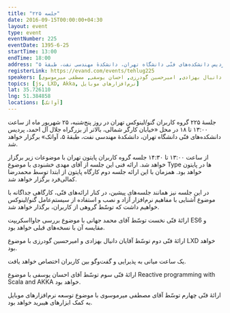 ```yaml
---
title: "جلسه ۲۲۵"
date: 2016-09-15T00:00:00+04:30
layout: event
type: event
eventNumber: 225
eventDate: 1395-6-25
startTime: 13:00
endTime: 18:00
address: "خیابان کارگر شمالی، بالاتر از بزرگراه جلال آل‌احمد، پردیس دانشکده‌های فنّی دانشگاه تهران، دانشکدهٔ مهندسی نفت، طبقهٔ ۵"
registerLink: https://evand.com/events/tehlug225
speakers: [محمد جهانی, دانیال بهزادی, امیرحسین گودرزی, احسان یوسفی, مصطفی میرموسوی]
topics: [js, LXD, Akka, نرم‌افزارهای موبایل]
lat: 35.726110
lng: 51.384858
locations: [آواتک]
---
```

جلسهٔ ۲۲۵ گروه کاربران گنو/لینوکس تهران در روز پنج‌شنبه، ۲۵ شهریور ماه از ساعت ۱۳:۰۰ تا ۱۸ در محل «خیابان کارگر شمالی، بالاتر از بزرگراه جلال آل احمد، پردیس دانشکده‌های فنّی دانشگاه تهران، دانشکدهٔ مهندسی نفت، طبقهٔ ۵، آواتک» برگزار خواهد شد.

از ساعت ۱۳:۰۰ تا ۱۴:۳۰ جلسه گروه کاربران پایتون تهران با موضوعات زیر برگزار خواهد شد.
ارائه فنی این جلسه از آقای مهدی خشنودی با موضوع Type ها در پایتون خواهد بود.
همزمان با این ارائه جلسه دوم کارگاه پایتون از ابتدا توسط محمدرضا کمالی‌فرد برگزار خواهد شد.

در این جلسه نیز همانند جلسه‌‌های پیشین، در کنار ارائه‌های فنّی، کارگاهی جداگانه با موضوع آشنایی با مفاهیم نرم‌افزار آزاد و نصب و استفاده از سیستم‌عامل گنو/لینوکس خواهیم داشت که توسّط گروهی از کاربران، برگذار خواهد شد.

ارائهٔ فنّی نخست توسّط آقای محمد جهانی با موضوع بررسی جاوااسکریپت ES6 و مقایسه آن با نسخه‌های قبلی خواهد بود.

ارائهٔ فنّی دوم توسّط آقایان دانیال بهزادی و امیرحسین گودرزی با موضوع LXD خواهد بود.

یک ساعت میانی به پذیرایی و گفت‌و‌گو بین کاربران اختصاص خواهد یافت.

ارائهٔ فنّی سوم توسّط آقای احسان یوسفی با موضوع Reactive programming with Scala and AKKA خواهد بود.

ارائهٔ فنّی چهارم توسّط آقای مصطفی میرموسوی با موضوع توسعه نرم‌افزارهای موبایل به کمک ابزارهای هیبرید خواهد بود.